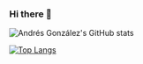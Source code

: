 ### Hi there 👋

![Andrés González's GitHub stats](https://github-readme-stats.vercel.app/api?username=andresgonzalez5&show_icons=true&theme=synthwave&count_private=true)


[![Top Langs](https://github-readme-stats.vercel.app/api/top-langs/?username=andresgonzalez5&layout=compact&theme=synthwave&count_private=true)](https://github.com/anuraghazra/github-readme-stats)


<!--
**AndresGonzalez5/AndresGonzalez5** is a ✨ _special_ ✨ repository because its `README.md` (this file) appears on your GitHub profile.

Here are some ideas to get you started:

- 🔭 I’m currently working on ...
- 🌱 I’m currently learning ...
- 👯 I’m looking to collaborate on ...
- 🤔 I’m looking for help with ...
- 💬 Ask me about ...
- 📫 How to reach me: ...
- 😄 Pronouns: ...
- ⚡ Fun fact: ...
-->
